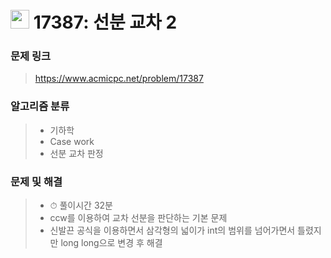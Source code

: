 # <img src="https://d2gd6pc034wcta.cloudfront.net/tier/14.svg" width="30">  17387: 선분 교차 2

### 문제 링크

> https://www.acmicpc.net/problem/17387



### 알고리즘 분류

>- 기하학
>- Case work
>- 선분 교차 판정



### 문제 및 해결

>- ⏱ 풀이시간 32분
>- ccw를 이용하여 교차 선분을 판단하는 기본 문제
>- 신발끈 공식을 이용하면서 삼각형의 넓이가 int의 범위를 넘어가면서 틀렸지만 long long으로 변경 후 해결
